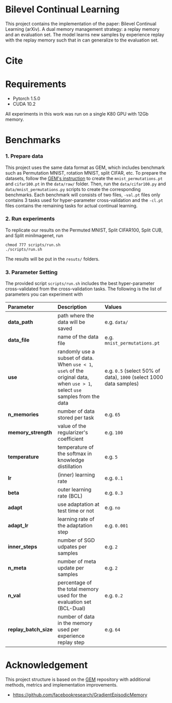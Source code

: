 # Bilevel Continual Learning

This project contains the implementation of the paper: Bilevel Continual Learning (arXiv). 
A dual memory management strategy: a replay memory and an evaluation set. The model learns new samples by experience replay with the replay memory such that in can generalize to the evaluation set.

# Cite


# Requirements
- Pytorch 1.5.0
- CUDA 10.2

All experiments in this work was run on a single K80 GPU with 12Gb memory.

# Benchmarks
### 1. Prepare data
This project uses the same data format as GEM, which includes benchmark such as Permutation MNIST, rotation MNIST, split CIFAR, etc.
To prepare the datasets, follow the [GEM's instruction](https://github.com/facebookresearch/GradientEpisodicMemory) to create the `mnist_permutations.pt` and `cifar100.pt` in the `data/raw/` folder.
Then, run the `data/cifar100.py` and `data/mnist_permutations.py` scripts to create the corresponding benchmarks. Each benchmark will consists of two files, `-val.pt` files only contains 3 tasks used for hyper-parameter cross-validation and the `-cl.pt` files contains the remaining tasks for actual continual learning.

### 2. Run experiments
To replicate our results on the Permuted MNIST, Split CIFAR100, Split CUB, and Split miniImagenet, run
```
chmod 777 scripts/run.sh
./scripts/run.sh
```

The results will be put in the `resuts/` folders.

### 3. Parameter Setting
The provided script `scripts/run.sh` includes the best hyper-parameter cross-validated from the cross-validation tasks. The following is the list of parameters you can experiment with

| Parameter           | Description                                                  | Values |
| :------------------ | :----------------------------------------------------------- | :-------------------------------------------------------- |
| **data_path** | path where the data will be saved | e.g. `data/` |
| **data_file** | name of the data file | e.g. `mnist_permutations.pt` |
| **use** | randomly use a subset of data. When `use < 1`, `use%` of the original data, when `use > 1`, select `use` samples from the data | e.g. `0.5` (select 50% of data), `1000` (select 1000 data samples) |
|**n_memories**| number of data stored per task | e.g. `65` |
|**memory_strength**| value of the regularizer's coefficient | e.g. `100` |
|**temperature**| temperature of the softmax in knowledge distillation | e.g. `5`|
|**lr**| (inner) learning rate | e.g. `0.1` |
|**beta**| outer learning rate (BCL) | e.g. `0.3` |
|**adapt**|  use adaptation at test time or not | e.g. `no` | 
|**adapt_lr**| learning rate of the adaptation step | e.g. `0.001` | 
|**inner_steps**| number of SGD udpates per samples | e.g. `2` | 
|**n_meta**| number of meta update per samples | e.g. `2` |
|**n_val**| percentage of the total memory used for the evaluation set (BCL-Dual) | e.g. `0.2` | 
|**replay_batch_size**| number of data in the memory used per experience replay step | e.g. `64` | 

# Acknowledgement
This project structure is based on the [GEM](https://github.com/facebookresearch/GradientEpisodicMemory) repository with additional methods, metrics and implementation improvements. 
* https://github.com/facebookresearch/GradientEpisodicMemory
